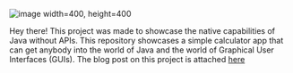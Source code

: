 ![image width=400, height=400](https://github.com/user-attachments/assets/16b8f340-80e2-4296-ba8d-683f8d1ca0fd) 


Hey there! This project was made to showcase the native capabilities of Java without APIs. This repository showcases a  simple calculator app that can get anybody into the world of Java and the world of Graphical User Interfaces (GUIs). The blog post on this project is attached <a href="">here</a>
